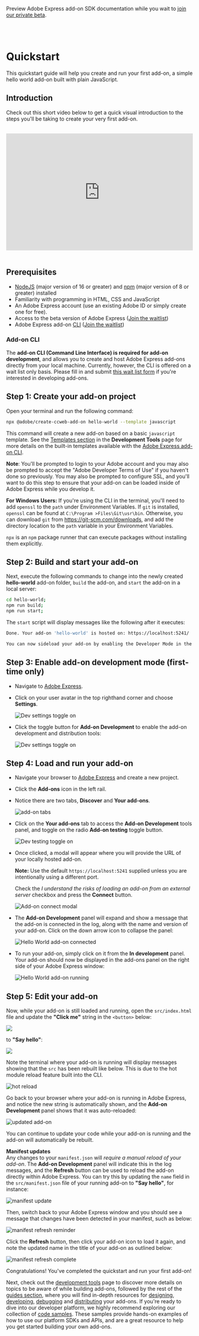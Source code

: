 <InlineAlert slots="text" variant="info"/>

Preview Adobe Express add-on SDK documentation while you wait to [join our private beta](https://adobe.com/go/express-developer).

<br/><br/>

# Quickstart

This quickstart guide will help you create and run your first add-on, a simple hello world add-on built with plain JavaScript.

## Introduction

Check out this short video below to get a quick visual introduction to the steps you'll be taking to create your very first add-on. <br/><br/>

<div style="display: flex; justify-content: center;">
<iframe width="560" height="315" src="https://www.youtube.com/embed/kSq4ykQGOdo" title="Creating Your First Add-on | How to Create Add-ons in Adobe Express" frameborder="0" allow="accelerometer; autoplay; clipboard-write; encrypted-media; gyroscope; picture-in-picture; web-share" allowfullscreen></iframe>
</div>

<!-- <iframe src="https://drive.google.com/file/d/1NpKsxGJyA2DeH0xPhLyTr17cdy9awhYG/preview" width="775" height="485" allow="autoplay" style="border: 0"></iframe> -->

<br/>

## Prerequisites

-   [NodeJS](https://nodejs.org/en/download/) (major version of 16 or greater) and [npm](https://docs.npmjs.com/downloading-and-installing-node-js-and-npm) (major version of 8 or greater) installed
-   Familiarity with programming in HTML, CSS and JavaScript
-   An Adobe Express account (use an existing Adobe ID or simply create one for free).
-   Access to the beta version of Adobe Express ([Join the waitlist](https://adobe.com/go/express-developer))
-   Adobe Express add-on [CLI](#add-on-cli) ([Join the waitlist](https://adobe.com/go/express-developer))

### Add-on CLI

The **add-on CLI (Command Line Interface) is required for add-on development**, and allows you to create and host Adobe Express add-ons directly from your local machine. Currently, however, the CLI is offered on a wait list only basis. Please fill in and submit [this wait list form](https://adobe.com/go/express-developer) if you're interested in developing add-ons.

## Step 1: Create your add-on project

Open your terminal and run the following command:

```bash
npx @adobe/create-ccweb-add-on hello-world --template javascript
```

This command will create a new add-on based on a basic `javascript` template. See the [Templates section](dev_tooling.md#templates) in the **Development Tools** page for more details on the built-in templates available with the [Adobe Express add-on CLI](dev_tooling.md#using-the-cli).

**Note**: You'll be prompted to login to your Adobe account and you may also be prompted to accept the "Adobe Developer Terms of Use" if you haven't done so previously. You may also be prompted to configure SSL, and you'll want to do this step to ensure that your add-on can be loaded inside of Adobe Express while you develop it.

**For Windows Users:** If you're using the CLI in the terminal, you'll need to add `openssl` to the `path` under Environment Variables. If `git` is installed, `openssl` can be found at `C:\Program >Files\Git\usr\bin`. Otherwise, you can download `git` from https://git-scm.com/downloads, and add the directory location to the `path` variable in your Environment Variables.

<InlineAlert slots="text" variant="success"/>

`npx` is an `npm` package runner that can execute packages without installing them explicitly.

## Step 2: Build and start your add-on

Next, execute the following commands to change into the newly created **hello-world** add-on folder, `build` the add-on, and `start` the add-on in a local server:

```bash
cd hello-world;
npm run build;
npm run start;
```

The `start` script will display messages like the following after it executes:

```bash
Done. Your add-on 'hello-world' is hosted on: https://localhost:5241/

You can now sideload your add-on by enabling the Developer Mode in the Add-ons panel.
```

## Step 3: Enable add-on development mode (first-time only)

-   Navigate to [Adobe Express](https://new.express.adobe.com/).
-   Click on your user avatar in the top righthand corner and choose **Settings**.

    ![Dev settings toggle on](./img/avatar-settings.png)

-   Click the toggle button for **Add-on Development** to enable the add-on development and distribution tools:

    ![Dev settings toggle on](./img/dev-settings.png)

## Step 4: Load and run your add-on

-   Navigate your browser to [Adobe Express](https://new.express.adobe.com/new) and create a new project.
-   Click the **Add-ons** icon in the left rail.
-   Notice there are two tabs, **Discover** and **Your add-ons**.

    ![add-on tabs](./img/add-on-tabs.png)

-   Click on the **Your add-ons** tab to access the **Add-on Development** tools panel, and toggle on the radio **Add-on testing** toggle button.

    ![Dev testing toggle on](./img/launchpad-toggle.png)

-   Once clicked, a modal will appear where you will provide the URL of your locally hosted add-on.

    **Note:** Use the default `https://localhost:5241` supplied unless you are intentionally using a different port.

    Check the _I understand the risks of loading an add-on from an external server_ checkbox and press the **Connect** button.

    ![Add-on connect modal](./img/connect-modal.png)

-   The **Add-on Development** panel will expand and show a message that the add-on is connected in the log, along with the name and version of your add-on. Click on the down arrow icon to collapse the panel:

    ![Hello World add-on connected](img/hello-world-loaded-log-open.png)

-   To run your add-on, simply click on it from the **In development** panel. Your add-on should now be displayed in the add-ons panel on the right side of your Adobe Express window:

    ![Hello World add-on running](img/hello-world-run.png)

## Step 5: Edit your add-on

Now, while your add-on is still loaded and running, open the `src/index.html` file and update the **"Click me"** string in the `<button>` below:

![](./img/vs-code-click-me.png)

to **"Say hello"**:

![](./img/vs-code-say-hello.png)

Note the terminal where your add-on is running will display messages showing that the `src` has been rebuilt like below. This is due to the hot module reload feature built into the CLI.

![hot reload](./img/hot-reload.png)

Go back to your browser where your add-on is running in Adobe Express, and notice the new string is automatically shown, and the **Add-on Development** panel shows that it was auto-reloaded:

![updated add-on](./img/updated-add-on.png)

You can continue to update your code while your add-on is running and the add-on will automatically be rebuilt.

**Manifest updates**<br/>
Any changes to your `manifest.json` will _require a manual reload of your add-on_. The **Add-on Development** panel will indicate this in the log messages, and the **Refresh** button can be used to reload the add-on directly within Adobe Express. You can try this by updating the `name` field in the `src/manifest.json` file of your running add-on to **"Say hello"**, for instance:

![manifest update](./img/manifest-update.png)

Then, switch back to your Adobe Express window and you should see a message that changes have been detected in your manifest, such as below:

![manifest refresh reminder](./img/manifest-refresh-reminder.png)

Click the **Refresh** button, then click your add-on icon to load it again, and note the updated name in the title of your add-on as outlined below:

![manifest refresh complete](./img/manifest-refresh-complete.png)

Congratulations! You've completed the quickstart and run your first add-on!

Next, check out the [development tools](dev_tooling.md) page to discover more details on topics to be aware of while building add-ons, followed by the rest of the [guides section](../), where you will find in-depth resources for [designing](../design/index.md), [developing](../develop/index.md), [debugging](../debug/index.md) and [distributing](../distribute/index.md) your add-ons. If you're ready to dive into our developer platform, we highly recommend exploring our collection of [code samples](../../samples.md). These samples provide hands-on examples of how to use our platform SDKs and APIs, and are a great resource to help you get started building your own add-ons.
